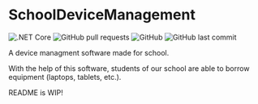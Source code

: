 # SchoolDeviceManagement
![.NET Core](https://github.com/Oberstufenprojekt/SchoolDeviceManagement/workflows/build/badge.svg?branch=master)
![GitHub pull requests](https://img.shields.io/github/issues-pr-raw/Oberstufenprojekt/SchoolDeviceManagement)
![GitHub](https://img.shields.io/github/license/Oberstufenprojekt/SchoolDeviceManagement)
![GitHub last commit](https://img.shields.io/github/last-commit/Oberstufenprojekt/SchoolDeviceManagement)

A device managment software made for school.

With the help of this software, students of our school are able to borrow equipment (laptops, tablets, etc.).

README is WIP!
